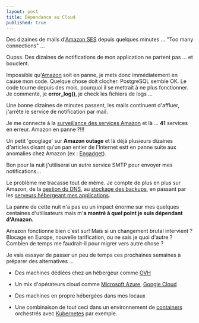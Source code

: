 ```yaml
---
layout: post
title: Dépendance au Cloud
published: true
---
```

Des dizaines de mails d'[Amazon SES](https://aws.amazon.com/fr/ses/) depuis quelques minutes ... \"Too many connections\" ...

Oupss. Des dizaines de notifications de mon application ne partent pas ... et bouclent.

Impossible qu'[Amazon](https://aws.amazon.com/fr/) soit en panne, je mets donc immédiatement en cause mon code. Quelque chose doit clocher. PostgreSQL semble OK. Le code tourne depuis des mois, pourquoi il se mettrait à ne plus fonctionner. Je commente, je **error_log()**, je check les fichiers de logs ...

Une bonne dizaines de minutes passent, les mails continuent d'affluer, j'arrête le service de notification par mail.

Je me connecte à la [surveillance des services Amazon](https://status.aws.amazon.com/) et là ... **41** services en erreur. Amazon en panne ?!!!

Un petit 'googlage' sur **Amazon outage** et là déjà plusieurs dizaines d'articles disant qu'un pan entier de l'Internet estt en panne suite aux anomalies chez Amazon (ex : [Engadget](https://www.engadget.com/2017/02/28/amazon-aws-outage/)).

Bon pour la nuit j'utiliserai un autre service SMTP pour envoyer mes notifications...

Le problème me tracasse tout de même. Je compte de plus en plus sur Amazon, de la [gestion du DNS](https://aws.amazon.com/fr/route53/), au [stockage des backups](https://aws.amazon.com/fr/s3/), en passant par les [serveurs hébergeant mes applications](https://aws.amazon.com/fr/ec2/).

La panne de cette nuit n'a pas eu un impact énorme sur mes quelques centaines d'utilisateurs mais m'**a montré à quel point je suis dépendant d'Amazon**.

Amazon fonctionne bien c'est sur! Mais si un changement brutal intervient ? Blocage en Europe, nouvelle tarification, ou ne sais je quoi d'autre ? Combien de temps me faudrait-il pour migrer vers autre chose ?

Je vais essayer de passer un peu de temps ces prochaines semaines à préparer des alternatives ...

* Des machines dédiées chez un hébergeur comme [OVH](https://www.ovh.com/fr/serveurs_dedies/) 

* Un mix d'opérateurs cloud comme [Microsoft Azure](https://azure.microsoft.com/fr-fr/), [Google Cloud](https://cloud.google.com/)

* Des machines en propre hébergées dans mes locaux

* Une combinaison de tout ceci dans un environnement de [containers](https://www.docker.com/) orchestrés avec [Kubernetes](https://kubernetes.io/) par exemple.

	
